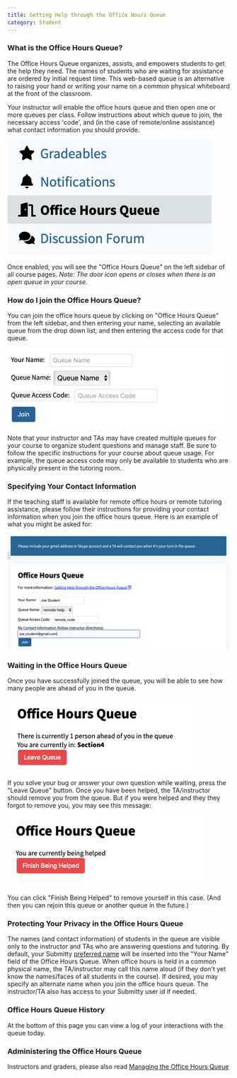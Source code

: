 ```yaml
---
title: Getting Help through the Office Hours Queue
category: Student
---
```




### What is the Office Hours Queue?

The Office Hours Queue organizes, assists, and empowers students to
get the help they need.  The names of students who are waiting for
assistance are ordered by initial request time.  This web-based queue
is an alternative to raising your hand or writing your name on a
common physical whiteboard at the front of the classroom.

Your instructor will enable the office hours queue and then open one
or more queues per class.  Follow instructions about which queue to
join, the necessary access 'code', and (in the case of remote/online
assistance) what contact information you should provide.

![](/images/queue/queue_menu.png)

Once enabled, you will see the "Office Hours Queue" on the left
sidebar of all course pages.  *Note: The door icon opens or closes
when there is an open queue in your course.*



### How do I join the Office Hours Queue?

You can join the office hours queue by clicking on "Office Hours
Queue" from the left sidebar, and then entering your name, selecting
an available queue from the drop down list, and then entering the
access code for that queue.

![](/images/queue/queue_join.png)

Note that your instructor and TAs may have created
multiple queues for your course to organize student questions and
manage staff.  Be sure to follow the specific instructions for your
course about queue usage.  For example, the queue access code may only
be available to students who are physically present in the tutoring
room.


### Specifying Your Contact Information

If the teaching staff is available for remote office hours or remote
tutoring assistance, please follow their instructions for providing
your contact information when you join the office hours queue.  Here
is an example of what you might be asked for:

![](/images/queue/queue_remote_access_code.png)


### Waiting in the Office Hours Queue

Once you have successfully joined the queue, you will be able to see
how many people are ahead of you in the queue.

![](/images/queue/queue_waiting.png)

If you solve your bug or answer your own question while waiting, press
the "Leave Queue" button.  Once you have been helped, the
TA/instructor should remove you from the queue.  But if you were
helped and they they forgot to remove you, you may see this message:

![](/images/queue/queue_helping.png)

You can click "Finish Being Helped" to remove yourself in this case.
(And then you can rejoin this queue or another queue in the future.)


### Protecting Your Privacy in the Office Hours Queue

The names (and contact information) of students in the queue are
visible only to the instructor and TAs who are answering questions and
tutoring.  By default, your Submitty
[preferred name](/student#how-can-i-change-my-preferred-name) will be
inserted into the "Your Name" field of the Office Hours Queue.
When office
hours is held in a common physical name, the TA/instructor may call
this name aloud (if they don't yet know the names/faces of all
students in the course).
If desired, you
may specify an alternate name when you join the office hours queue.
The instructor/TA also has access to your
Submitty user id if needed.

### Office Hours Queue History

At the bottom of this page you can view a log of your interactions with the queue today.


### Administering the Office Hours Queue

Instructors and graders, please also read [Managing the Office Hours Queue](/grader/queue)
